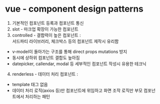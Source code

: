 # vue - component design patterns

1. 기본적인 컴포넌트 등록과 컴포넌트 통신  
2. slot - 마크업 확장이 가능한 컴포넌트  
3. controlled - 결합력이 높은 컴포넌트  :  
서드파티 라이브러리, 체크박스 등의 컴포넌트 제작시 유리함  
- v-model이 돌아가는 구조를 통해 direct props mutations 방지  
- 동시에 상하위 컴포넌트 결합도 높아짐  
- datepicker, callendar, modal 등 세부적인 컴포넌트 작성시 유용한 테크닉  
4. renderless - 데이터 처리 컴포넌트  :  
- template 태그 없음  
- 데이터 처리 로직(axios 등)만 컴포넌트에 위임하고 화면 조작 로직만 부모 컴포넌트에서 처리하는 패턴
